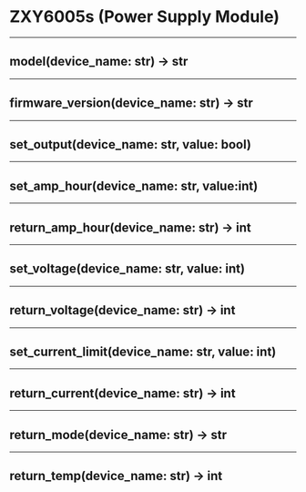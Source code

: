 # ZXY6005s (Power Supply Module)


---
## model(device_name: str) -> str

---
## firmware_version(device_name: str) -> str

---
## set_output(device_name: str, value: bool)

---
## set_amp_hour(device_name: str, value:int)

---
## return_amp_hour(device_name: str) -> int

---
## set_voltage(device_name: str, value: int)

---
## return_voltage(device_name: str) -> int

---
## set_current_limit(device_name: str, value: int)

---
## return_current(device_name: str) -> int

---
## return_mode(device_name: str) -> str

---
## return_temp(device_name: str) -> int


